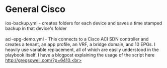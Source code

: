 # General Cisco
ios-backup.yml - creates folders for each device and saves a time stamped backup in that device's folder<br>
<br>
aci-epg-demo.yml - This connects to a Cisco ACI SDN controller and creates a tenant, an app profile, an VRF, a bridge domain, and 10 EPGs.  I heavily use variable replacement, all of which are easily understood in the playbook itself.  I have a blogpost explaining the usage of the script here http://gregsowell.com/?p=6410.<br>
<br>
